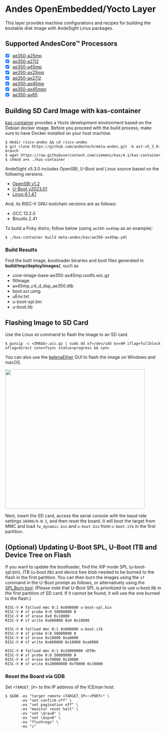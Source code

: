 # Andes OpenEmbedded/Yocto Layer

This layer provides machine configurations and recipes for building the bootable disk image with AndeSight Linux packages.

## Supported AndesCore™ Processors

- [x] [ae350-a25mp](https://www.andestech.com/en/products-solutions/andescore-processors/riscv-a25mp/)
- [x] [ae350-a27l2](https://www.andestech.com/en/products-solutions/andescore-processors/riscv-a27l2/)
- [x] [ae350-a45mp](https://www.andestech.com/en/products-solutions/andescore-processors/riscv-a45mp/)
- [x] [ae350-ax25mp](https://www.andestech.com/en/products-solutions/andescore-processors/riscv-ax25mp/)
- [x] [ae350-ax27l2](https://www.andestech.com/en/products-solutions/andescore-processors/riscv-ax27l2/)
- [x] [ae350-ax45mp](https://www.andestech.com/en/products-solutions/andescore-processors/riscv-ax45mp/)
- [x] [ae350-ax45mpv](https://www.andestech.com/en/products-solutions/andescore-processors/riscv-ax45mpv/)
- [x] [ae350-ax65](https://www.andestech.com/en/products-solutions/andescore-processors/riscv-ax65/)

## Building SD Card Image with kas-container

[kas-container](https://kas.readthedocs.io/en/4.1/userguide.html) provides a Yocto development environment based on the Debian docker image. Before you proceed with the build process, make sure to have Docker installed on your host machine.

```
$ mkdir riscv-andes && cd riscv-andes
$ git clone https://github.com/andestech/meta-andes.git -b ast-v5_3_0-branch
$ wget https://raw.githubusercontent.com/siemens/kas/4.1/kas-container
$ chmod a+x ./kas-container
```

AndeSight v5.3.0 includes OpenSBI, U-Boot and Linux source based on the following versions.

* [OpenSBI v1.2](https://github.com/andestech/opensbi/tree/ast-v5_3_0-branch)
* [U-Boot v2023.01](https://github.com/andestech/uboot/tree/ast-v5_3_0-branch)
* [Linux 6.1.47](https://github.com/andestech/linux/tree/ast-v5_3_0-branch)

And, its RISC-V GNU toolchain versions are as follows:

* GCC 13.2.0
* Binutils 2.41

To build a Poky distro, follow below (using `ae350-ax45mp` as an example):

```
$ ./kas-container build meta-andes/kas/ae350-ax45mp.yml
```

### Build Results

Find the built image, bootloader binaries and boot files generated in **build/tmp/deploy/images/<MACHINE>**, such as

* core-image-base-ae350-ax45mp.rootfs.wic.gz
* fitImage
* ax45mp_c4_d_dsp_ae350.dtb
* boot.scr.uimg
* uEnv.txt
* u-boot-spl.bin
* u-boot.itb

## Flashing Image to SD Card

Use the Linux `dd` command to flash the image to an SD card.

```
$ gunzip -c <IMAGE>.wic.gz | sudo dd of=/dev/sdX bs=4M iflag=fullblock oflag=direct conv=fsync status=progress && sync
```

You can also use the [belenaEther](https://www.balena.io/etcher/) GUI to flash the image on Windows and macOS.

<img src="https://i.imgur.com/W7YZc8j.png" width="450px" />

Next, insert the SD card, access the serial console with the baud rate settings `38400/8-N-1`, and then reset the board. It will boot the target from MMC and load `fw_dynamic.bin` and `u-boot.bin` from `u-boot.itb` in the first partition.

## (Optional) Updating U-Boot SPL, U-Boot ITB and Device Tree on Flash

If you want to update the bootloader, find the XIP mode SPL (u-boot-spl.bin), ITB (u-boot.itb) and device tree blob needed to be burned to the flash in the first partition. You can then burn the images using the `sf` command in the U-Boot prompt as follows, or alternatively using the [SPI_Burn tool](https://github.com/andestech/Andes-Development-Kit).
(Please note that U-Boot SPL is prioritized to use u-boot.itb in the first partition of SD card. If it cannot be found, it will use the one burned to the flash.)

```
RISC-V # fatload mmc 0:1 0x600000 u-boot-spl.bin
RISC-V # sf probe 0:0 50000000 0
RISC-V # sf erase 0x0 0x10000
RISC-V # sf write 0x600000 0x0 0x10000

RISC-V # fatload mmc 0:1 0x600000 u-boot.itb
RISC-V # sf probe 0:0 50000000 0
RISC-V # sf erase 0x10000 0xa0000
RISC-V # sf write 0x600000 0x10000 0xa0000

RISC-V # fatload mmc 0:1 0x20000000 <DTB>
RISC-V # sf probe 0:0 50000000 0
RISC-V # sf erase 0xf0000 0x10000
RISC-V # sf write 0x20000000 0xf0000 0x10000
```

### Reset the Board via GDB

Set `<TARGET_IP>` to the IP address of the ICEman host.

```
$ $GDB -ex "target remote <TARGET_IP>:<PORT>" \
       -ex "set confirm off" \
       -ex "set pagination off" \
       -ex "monitor reset halt" \
       -ex "set \$ra=0" \
       -ex "set \$sp=0" \
       -ex "flushregs" \
       -ex "c"
```
